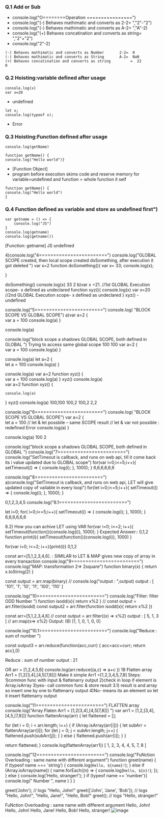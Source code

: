### Q.1 Add  or Sub
- console.log("O========Operation ================")
- console.log("(-) Behaves mathimatic and converts as       2-2= ","2"-"2")
- console.log("(-) Behaves mathimatic and converts as       A-2= ","A"-2)
- console.log("(+) Behaves concatination and converts as string= ","2"+"2")
- console.log("2"-2)
```
(-) Behaves mathimatic and converts as Number       2-2=  0
(-) Behaves mathimatic and converts as String       A-2=  NaN
(+) Behaves concatination and converts as string	     =  22
0
```

### Q.2 Hoisting:variable defined after usage
```
console.log(x)
var x=20
```
- undefined
```
let x;
console.log(typeof x);
```
- Error

### Q.3 Hoisting:Function defined after usage

```
console.log(getName)

function getName() {
console.log("Hello world")}
```
- [Function Object]
- program before execution skims code and reserve memory for variable=undefined and function = whole function it self
```
function getName() {
console.log("Hello world")
}
```
### Q.4 Function defined as variable and store as undefined first")
```
var getname = () => {
    console.log("JS")
}
console.log(getname)
console.log(getname())
```
[Function: getname]
JS
undefined

4)console.log("4========================")
console.log("GLOBAL SCOPE created, then local scope created doSomething, after execution it got deleted   ")
var x=2 
function doSomething(){
   var x= 33;
  console.log(x);
 
}

doSomething()
console.log(x)
33
2
b)var x =21.                 //1st GLOBAL Execution scope- x defined as undeclared
function xyz(){
    console.log(x)
    var x=20                   //2nd  GLOBAL Execution scope- x defined as undeclared 
}
xyz() - undefined


console.log("5========================")
console.log( "BLOCK SCOPE VS GLOBAL SCOPE") 
a)var a=2
{   
    var a = 100
    console.log(a)
}

  console.log(a)
 
  console.log("block scope a shadows GLOBAL SCOPE, both defined in GLOBAL ")
Trying to access same global scope
100
100
var a=2
{   
    var a = 100
    console.log(a)
}

  console.log(a)	let a=2
{   
    let a = 100
    console.log(a)
}

  console.log(a)	var a=2
function xyz()
{   
    var a = 100
    console.log(a)
}
xyz()
  console.log(a)	
var a=2
function xyz()
{   
    
    console.log(a)
}
xyz()
  console.log(a)
100,100	100,2	100,2	2,2



console.log("6========================")
console.log( "BLOCK SCOPE VS GLOBAL SCOPE") 
var a=2
{   
    let a = 100 // let & let possbile – same SCOPE result
    // let & var not possible : redefined Error 
    console.log(a)
}

  console.log(a)
 100
2

  console.log("block scope a shadows GLOBAL SCOPE, both defined in GLOBAL ")
  console.log("7========================")
console.log("SetTimeout is callback, and runs on web api, till it come back its i value updated due to GLOBAL scope")
for(var  i=0;i<=5;i++){
    setTimeout(() => {
      console.log(i);
    }, 1000);
} 
6,6,6,6,6,6

console.log("8========================")
a)console.log("SetTimeout is callback, and runs on web api, LET will give updated copy of vailable in every loop")
for(let i=0;i<=5;i++){
    setTimeout(() => {
      console.log(i);
    }, 1000);
} 

0,1,2,3,4,5
console.log("8.1========================")

let i=0;
for(  i=0;i<=5;i++){
    setTimeout(() => {
      console.log(i);
    }, 1000);
}
6,6,6,6,6,6

8.2) How you can achive LET  using VAR
for(var i=0; i<=2; i++){
    setTimeout(function(){console.log(i)}, 1000);
}
Expected Answer:: 0,1,2
function print(i){
    setTimeout(function(){console.log(i)}, 1000)
}

for(var i=0; i<=2; i++){print(i)}
0,1,2 

 const arr=[5,1,2,3,4,6]. : SIMILAR to LET & MAP gives new copy of array in every transaction 
console.log("9========================")
console.log("MAP: transformation 2=> 2square")
function binary(x) {
			return x.toString(2)	}

const output = arr.map(binary) //
console.log("output : ",output)
output :  [ '101', '1', '10', '11', '100', '110' ]


console.log("10========================")
console.log("Filter: filter ODD Number ")
function isodd(x){
		return x%2
		}
// const output = arr.filter(isodd)
const output2 = arr.filter(function isodd(x){
		return x%2
		})

const arr=[5,1,2,3,4,6]
// const output = arr.filter((x) => x%2)
output :  [ 5, 1, 3 ]
// arr.map(x=> x%2)
Output: (6) [1, 1, 0, 1, 0, 0]


console.log("10.1========================")
console.log("Reduce : sum of number ")

const output3 = arr.reduce(function(acc,curr) { acc=acc+curr;
            return acc},0)

Reduce : sum of number 
output :  21

OR
arr = [1,2,4,5,6]
console.log(arr.reduce((a,c) =>  a+c ))
18 Flatten array
Arr1 = [1,2[3,4],[4,5[7,8]]]
Make it simple Arr1 =[1,2,3,4,5,7,8]
Steps:
1)common func with input & flattenarry output
2)check in loop if element is   Array.isArray
3)yes- call common func & store result 
3.1) result is and array so insert one by one to flattenarry output
4)No- means its an element so let it insert flattenarry output


console.log("11========================") FLATTEN array
console.log("Array Flaten Arr1 = [1,2[3,4],[4,5[7,8]]] ")
var arr1 = [1,2,[3,4],[4,5,[7,8]]]
function flattenArray(arr) {
  let flattened = [];

  for (let i = 0; i < arr.length; i++) {
    if (Array.isArray(arr[i])) { 
      let subArr = flattenArray(arr[i]);
      for (let j = 0; j < subArr.length; j++) {
        flattened.push(subArr[j]);
      }
    } else {
      flattened.push(arr[i]);
    }
  }

  return flattened;
}
console.log(flattenArray(arr1))
[
  1, 2, 3, 4,
  4, 5, 7, 8
]



console.log("12========================")
console.log("FuNction Overloading : same name with different argument")
function greet(name) {
  if (typeof name === 'string') {
    console.log(`Hello, ${name}!`);
  } else if (Array.isArray(name)) {
    name.forEach((n) => {
      console.log(`Hello, ${n}!`);
    });
  } else {
    console.log('Hello, stranger!');
  }
if (typeof name == 'number'){
        console.log(" Number ", name )
    }
}

greet('John'); // logs "Hello, John!"
greet(['John', 'Jane', 'Bob']); // logs "Hello, John!", "Hello, Jane!", "Hello, Bob!"
greet(); // logs "Hello, stranger!"

FuNction Overloading : same name with different argument
Hello, John!
Hello, John!
Hello, Jane!
Hello, Bob!
Hello, stranger!
![image](https://github.com/user-attachments/assets/1a0298b7-7f0d-4d46-abd5-b29e817ed9b9)
